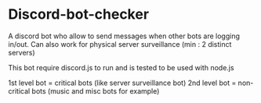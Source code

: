 # Discord-bot-checker
A discord bot who allow to send messages when other bots are logging in/out. Can also work for physical server surveillance (min : 2 distinct servers)

This bot require discord.js to run and is tested to be used with node.js

1st level bot = critical bots (like server surveillance bot)
2nd level bot = non-critical bots (music and misc bots for example)